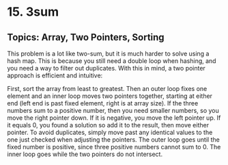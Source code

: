 # 15. 3sum
## Topics: Array, Two Pointers, Sorting

This problem is a lot like two-sum, but it is much harder to solve using a hash
map. This is because you still need a double loop when hashing, and you need a
way to filter out duplicates. With this in mind, a two pointer approach is
efficient and intuitive:

First, sort the array from least to greatest. Then an outer loop fixes one
element and an inner loop moves two pointers together, starting at either end
(left end is past fixed element, right is at array size). If the three numbers
sum to a positive number, then you need smaller numbers, so you move the right
pointer down. If it is negative, you move the left pointer up. If it equals 0,
you found a solution so add it to the result, then move either pointer. To
avoid duplicates, simply move past any identical values to the one just checked
when adjusting the pointers. The outer loop goes until the fixed number is
positive, since three positive numbers cannot sum to 0. The inner loop goes
while the two pointers do not intersect.
